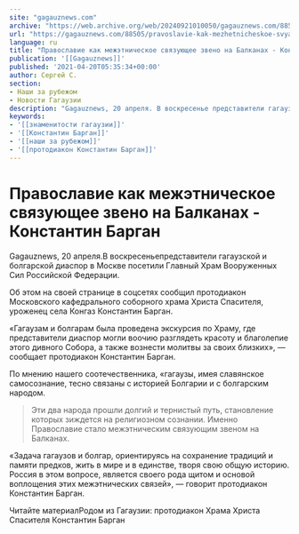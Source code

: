 ```yaml
---
site: "gagauznews.com"
archive: "https://web.archive.org/web/20240921010050/gagauznews.com/88505/pravoslavie-kak-mezhetnicheskoe-svyazuyushhee-zveno-na-balkanah-konstantin-bargan.html"
url: "https://gagauznews.com/88505/pravoslavie-kak-mezhetnicheskoe-svyazuyushhee-zveno-na-balkanah-konstantin-bargan.html"
language: ru
title: "Православие как межэтническое связующее звено на Балканах - Константин Барган"
publication: '[[Gagauznews]]'
published: '2021-04-20T05:35:34+00:00'
author: Сергей С.
section:
- Наши за рубежом
- Новости Гагаузии
description: "Gagauznews, 20 апреля. В воскресенье представители гагаузской и болгарской диаспор в Москве посетили Главный Храм Вооруженных Сил Российской Федерации. Об этом на своей странице в соцсетях сообщил протодиакон Московского кафедрального соборного храма Христа Спасителя, уроженец села Конгаз Константин Барган. «Гагаузам и болгарам была проведена экскурсия по Храму, где представители диаспор могли воочию разглядеть красоту и благолепие этого дивного Собора, а также вознести молитвы за своих близких», — сообщает протодиакон Константин Барган. По мнению нашего соотечественника, «гагаузы, имея славянское самосознание, тесно связаны с историей Болгарии и с болгарским народом. Эти два народа прошли долгий и тернистый путь, становление которых зиждется на […]"
keywords:
- '[[знаменитости гагаузии]]'
- '[[Константин Барган]]'
- '[[наши за рубежом]]'
- '[[протодиакон Константин Барган]]'
---
```


# Православие как межэтническое связующее звено на Балканах - Константин Барган

Gagauznews, 20 апреля.В воскресеньепредставители гагаузской и болгарской диаспор в Москве посетили Главный Храм Вооруженных Сил Российской Федерации.

Об этом на своей странице в соцсетях сообщил протодиакон Московского кафедрального соборного храма Христа Спасителя, уроженец села Конгаз Константин Барган.

«Гагаузам и болгарам была проведена экскурсия по Храму, где представители диаспор могли воочию разглядеть красоту и благолепие этого дивного Собора, а также вознести молитвы за своих близких», — сообщает протодиакон Константин Барган.

По мнению нашего соотечественника, «гагаузы, имея славянское самосознание, тесно связаны с историей Болгарии и с болгарским народом.

> Эти два народа прошли долгий и тернистый путь, становление которых зиждется на религиозном сознании. Именно Православие стало межэтническим связующим звеном на Балканах.

«Задача гагаузов и болгар, ориентируясь на сохранение традиций и памяти предков, жить в мире и в единстве, творя свою общую историю. Россия в этом вопросе, является своего рода щитом и основой воплощения этих межэтнических связей», — говорит протодиакон Константин Барган.

Читайте материалРодом из Гагаузии: протодиакон Храма Христа Спасителя Константин Барган